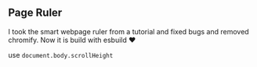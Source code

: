 ## Page Ruler

I took the smart webpage ruler from a tutorial and fixed bugs and removed chromify. Now it is build with esbuild ❤️

use ```document.body.scrollHeight```

